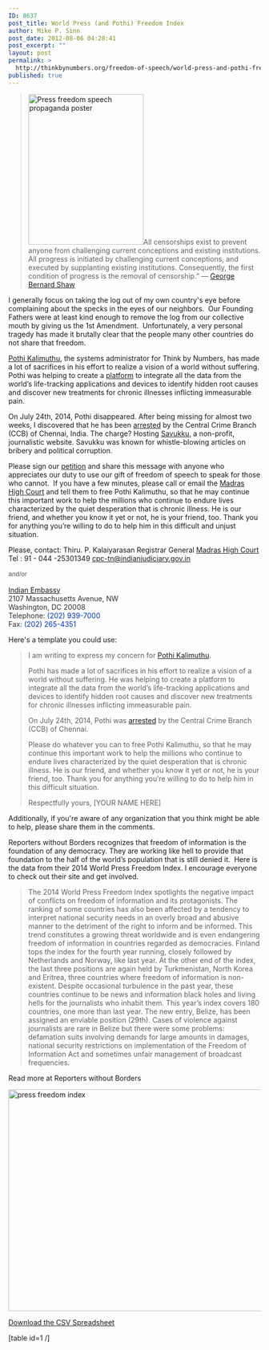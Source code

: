 ```yaml
---
ID: 8637
post_title: World Press (and Pothi) Freedom Index
author: Mike P. Sinn
post_date: 2012-08-06 04:28:41
post_excerpt: ""
layout: post
permalink: >
  http://thinkbynumbers.org/freedom-of-speech/world-press-and-pothi-freedom-index/
published: true
---
```

<blockquote><a href="http://thinkbynumbers.org/wp-content/uploads/2014/08/Press-freedom-speech-propaganda-poster.jpg"><img class="alignright size-medium wp-image-8647" src="http://web.archive.org/web/20141215023121/http://thinkbynumbers.org/wp-content/uploads/2014/08/Press-freedom-speech-propaganda-poster-230x300-1407292210.jpg" alt="Press freedom speech propaganda poster" width="230" height="300" /></a>All censorships exist to prevent anyone from challenging current conceptions and existing institutions. All progress is initiated by challenging current conceptions, and executed by supplanting existing institutions. Consequently, the first condition of progress is the removal of censorship.” ― <a href="https://www.goodreads.com/author/show/5217.George_Bernard_Shaw">George Bernard Shaw</a></blockquote>

I generally focus on taking the log out of my own country's eye before complaining about the specks in the eyes of our neighbors.  Our Founding Fathers were at least kind enough to remove the log from our collective mouth by giving us the 1st Amendment.  Unfortunately, a very personal tragedy has made it brutally clear that the people many other countries do not share that freedom.

<a href="https://www.tinywp.in/about/" target="_blank">Pothi Kalimuthu</a>, the systems administrator for Think by Numbers, has made a lot of sacrifices in his effort to realize a vision of a world without suffering. Pothi was helping to create a <a href="https://quantimo.do/">platform</a> to integrate all the data from the world’s life-tracking applications and devices to identify hidden root causes and discover new treatments for chronic illnesses inflicting immeasurable pain.

On July 24th, 2014, Pothi disappeared. After being missing for almost two weeks, I discovered that he has been <a href="http://www.newindianexpress.com/cities/chennai/2014/jul/25/Techie-in-Trouble-for-Aiding-Blogger-over-Savukku-639679.html">arrested</a> by the Central Crime Branch (CCB) of Chennai, India. The charge? Hosting <a href="https://en.wikipedia.org/wiki/Savukku" target="_blank">Savukku</a>, a non-profit, journalistic website. Savukku was known for whistle-blowing articles on bribery and political corruption.

Please sign our <a href="https://www.change.org/p/thiru-p-kalaiyarasan-free-pothi-kalimuthu" target="_blank">petition</a> and share this message with anyone who appreciates our duty to use our gift of freedom of speech to speak for those who cannot.  If you have a few minutes, please call or email the <a href="http://www.hcmadras.tn.nic.in/contactus.htm" target="_blank">Madras High Court</a> and tell them to free Pothi Kalimuthu, so that he may continue this important work to help the millions who continue to endure lives characterized by the quiet desperation that is chronic illness. He is our friend, and whether you know it yet or not, he is your friend, too. Thank you for anything you’re willing to do to help him in this difficult and unjust situation.

Please, contact:
Thiru. P. Kalaiyarasan
Registrar General
<a href="http://www.hcmadras.tn.nic.in/contactus.htm" target="_blank">Madras High Court</a>
Tel : 91 - 044 -25301349
<a href="mailto:cpc-tn@indianjudiciary.gov.in">cpc-tn@indianjudiciary.gov.in</a>

<span style="color: #504e53; font-family: 'Lucida Grande', 'Lucida Sans Unicode', verdana, arial, Tahoma, Verdana, sans-serif; font-size: 13px; font-style: normal; font-variant: normal; font-weight: normal; letter-spacing: normal; line-height: 17.920000076293945px; orphans: auto; text-align: start; text-indent: 0px; text-transform: none; white-space: normal; widows: auto; word-spacing: 0px; -webkit-text-stroke-width: 0px; display: inline !important; float: none; background-color: #ffffff;">and/or<span class="Apple-converted-space"> </span></span>

<a href="https://www.indianembassy.org/pages.php?id=15http://" target="_blank">Indian Embassy</a><br style="color: #313131;" /><span style="color: #313131;">2107 Massachusetts Avenue, NW</span><br style="color: #313131;" /><span style="color: #313131;">Washington, DC 20008</span><br style="color: #313131;" /><span style="color: #313131;">Telephone: <span id="gc-number-0" class="gc-cs-link" style="color: #0033bb;" title="Call with Google Voice">(202) 939-7000</span></span><br style="color: #313131;" /><span style="color: #313131;">Fax: <span id="gc-number-1" class="gc-cs-link" style="color: #0033bb;" title="Call with Google Voice">(202) 265-4351</span></span>

Here's a template you could use:

<blockquote>I am writing to express my concern for <a href="https://www.tinywp.in/about/" target="_blank">Pothi Kalimuthu</a>.

Pothi has made a lot of sacrifices in his effort to realize a vision of a world without suffering. He was helping to create a platform to integrate all the data from the world’s life-tracking applications and devices to identify hidden root causes and discover new treatments for chronic illnesses inflicting immeasurable pain.

On July 24th, 2014, Pothi was <a href="http://www.newindianexpress.com/cities/chennai/2014/jul/25/Techie-in-Trouble-for-Aiding-Blogger-over-Savukku-639679.html">arrested</a> by the Central Crime Branch (CCB) of Chennai.

Please do whatever you can to free Pothi Kalimuthu, so that he may continue this important work to help the millions who continue to endure lives characterized by the quiet desperation that is chronic illness. He is our friend, and whether you know it yet or not, he is your friend, too. Thank you for anything you’re willing to do to help him in this difficult situation.

Respectfully yours,
[YOUR NAME HERE]</blockquote>

Additionally, if you're aware of any organization that you think might be able to help, please share them in the comments.

Reporters without Borders recognizes that freedom of information is the foundation of any democracy. They are working like hell to provide that foundation to the half of the world’s population that is still denied it.  Here is the data from their 2014 World Press Freedom Index. I encourage everyone to check out their site and get involved.

<blockquote>The 2014 World Press Freedom Index spotlights the negative impact of conflicts on freedom of information and its protagonists. The ranking of some countries has also been affected by a tendency to interpret national security needs in an overly broad and abusive manner to the detriment of the right to inform and be informed. This trend constitutes a growing threat worldwide and is even endangering freedom of information in countries regarded as democracies. Finland tops the index for the fourth year running, closely followed by Netherlands and Norway, like last year. At the other end of the index, the last three positions are again held by Turkmenistan, North Korea and Eritrea, three countries where freedom of information is non-existent. Despite occasional turbulence in the past year, these countries continue to be news and information black holes and living hells for the journalists who inhabit them. This year’s index covers 180 countries, one more than last year. The new entry, Belize, has been assigned an enviable position (29th). Cases of violence against journalists are rare in Belize but there were some problems: defamation suits involving demands for large amounts in damages, national security restrictions on implementation of the Freedom of Information Act and sometimes unfair management of broadcast frequencies. <span style="color: #000000; font-family: Helvetica, Arial, sans-serif; font-size: 14px; font-style: normal; font-variant: normal; font-weight: normal; letter-spacing: normal; line-height: 21px; orphans: auto; text-align: start; text-indent: 0px; text-transform: none; white-space: normal; widows: auto; word-spacing: 0px; -webkit-text-stroke-width: 0px; display: inline !important; float: none; background-color: #ffffff;"><span class="Apple-converted-space">
</span></span></blockquote>

Read more at Reporters without Borders

<a href="http://web.archive.org/web/20160302161942/http://rsf.org:80/index2014/en-index2014.php"><img class="alignnone wp-image-8638 size-large" src="http://thinkbynumbers.org/wp-content/uploads/2014/08/press-freedom-index-1024x731.png" alt="press freedom index" width="620" height="442" /></a>

<a href="http://web.archive.org/web/20141117052203/http://thinkbynumbers.org:80/wp-content/uploads/2014/08/press_freedom_index.csv">Download the CSV Spreadsheet</a>

[table id=1 /]

&nbsp;